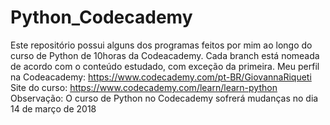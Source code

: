 # Python_Codecademy
Este repositório possui alguns dos programas feitos por mim ao longo do curso de Python de 10horas da Codeacademy. Cada branch está nomeada de acordo com o conteúdo estudado, com exceção da primeira.   Meu perfil na Codeacademy: https://www.codecademy.com/pt-BR/GiovannaRiqueti Site do curso: https://www.codecademy.com/learn/learn-python  Observação: O curso de Python no Codecademy sofrerá mudanças no dia 14 de março de 2018
